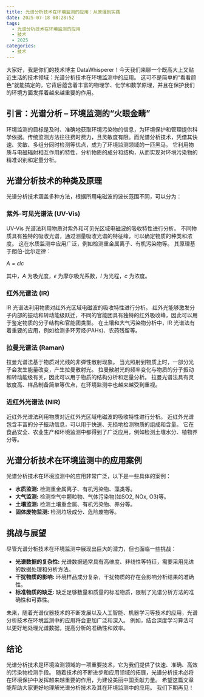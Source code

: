 ```yaml
---
title: 光谱分析技术在环境监测的应用：从原理到实践
date: 2025-07-18 08:28:52
tags:
  - 光谱分析技术在环境监测的应用
  - 技术
  - 2025
categories:
  - 技术
---
```


大家好，我是你们的技术博主 DataWhisperer！今天我们来聊一个既高大上又贴近生活的技术领域：光谱分析技术在环境监测中的应用。  这可不是简单的“看看颜色”就能搞定的，它背后蕴含着丰富的物理学、化学和数学原理，并且在保护我们的环境方面发挥着越来越重要的作用。

## 引言：光谱分析 – 环境监测的“火眼金睛”

环境监测的目标是及时、准确地获取环境污染物的信息，为环境保护和管理提供科学依据。传统监测方法往往费时费力，且灵敏度有限。而光谱分析技术，凭借其快速、灵敏、多组分同时检测等优点，成为了环境监测领域的一匹黑马。  它利用物质与电磁辐射相互作用的特性，分析物质的成分和结构，从而实现对环境污染物的精准识别和定量分析。

## 光谱分析技术的种类及原理

光谱分析技术涵盖多种方法，根据所用电磁波的波长范围不同，可以分为：

### 紫外-可见光谱法 (UV-Vis)

UV-Vis 光谱法利用物质对紫外和可见光区域电磁波的吸收特性进行分析。  不同物质具有独特的吸收光谱，通过测量吸收光谱的特征峰，可以确定物质的种类和浓度。  这在水质监测中应用广泛，例如检测重金属离子、有机污染物等。  其原理基于朗伯-比尔定律：

$A = \epsilon l c$

其中，$A$ 为吸光度，$\epsilon$ 为摩尔吸光系数，$l$ 为光程，$c$ 为浓度。

### 红外光谱法 (IR)

IR 光谱法利用物质对红外光区域电磁波的吸收特性进行分析。  红外光能够激发分子内部的振动和转动能级跃迁，不同的官能团具有独特的红外吸收峰，因此可以用于鉴定物质的分子结构和官能团类型。  在土壤和大气污染物分析中，IR 光谱法有着重要的应用，例如检测多环芳烃(PAHs)、农药残留等。

### 拉曼光谱法 (Raman)

拉曼光谱法基于物质对光线的非弹性散射现象。  当光照射到物质上时，一部分光子会发生能量改变，产生拉曼散射光。  拉曼散射光的频率变化与物质的分子振动和转动能级有关，因此可以用于物质的结构分析和定量分析。  拉曼光谱法具有灵敏度高、样品制备简单等优点，在环境监测中也越来越受到重视。

### 近红外光谱法 (NIR)

近红外光谱法利用物质对近红外光区域电磁波的吸收特性进行分析。  近红外光谱包含丰富的分子振动信息，可以用于快速、无损地检测物质的组成和含量。  它在食品安全、农业生产和环境监测中都得到了广泛应用，例如检测土壤水分、植物养分等。


## 光谱分析技术在环境监测中的应用案例

光谱分析技术在环境监测中的应用非常广泛，以下是一些具体的案例：

* **水质监测:**  检测重金属离子、有机污染物、藻类等。
* **大气监测:**  检测空气中颗粒物、气体污染物(如SO2, NOx, O3)等。
* **土壤监测:**  检测土壤重金属、有机污染物、养分等。
* **固体废物监测:**  检测垃圾成分、危险废物等。


##  挑战与展望

尽管光谱分析技术在环境监测中展现出巨大的潜力，但也面临一些挑战：

* **光谱数据的复杂性:**  光谱数据通常具有高维度、非线性等特征，需要采用先进的数据处理和分析方法。
* **干扰物质的影响:**  环境样品成分复杂，干扰物质的存在会影响分析结果的准确性。
* **标准物质的缺乏:**  缺乏足够数量和质量的标准物质，限制了光谱分析方法的准确性和可靠性。


未来，随着光谱仪器技术的不断发展以及人工智能、机器学习等技术的应用，光谱分析技术在环境监测中的应用将会更加广泛和深入。  例如，结合深度学习算法可以更好地处理光谱数据，提高分析的准确性和效率。

## 结论

光谱分析技术是环境监测领域的一项重要技术，它为我们提供了快速、准确、高效的污染物检测手段。  随着技术的不断进步和应用领域的拓展，光谱分析技术必将在环境保护中发挥越来越重要的作用，为建设美丽中国贡献力量。  希望这篇文章能帮助大家更好地理解光谱分析技术及其在环境监测中的应用。  我们下期再见！